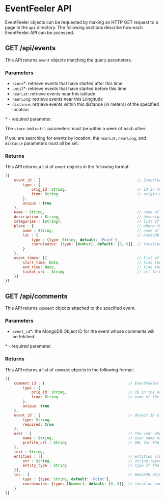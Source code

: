 # EventFeeler API

EventFeeler objects can be requested by making an HTTP GET request to a page in the `api` directory. The following sections describe how each EventFeeler API can be accessed.

## GET /api/events

This API returns `event` objects matching the query parameters.

### Parameters
- `since`\*: retrieve events that have started after this time
- `until`\*: retrieve events that have started before this time
- `nearLat`: retrieve events near this latitude
- `nearLong`: retrieve events near this Longitude
- `distance`: retrieve events within this distance (in meters) of  the specified location

\* - required parameter.

The `since` and `until` parameters must be within a week of each other.

If you are searching for events by location, the `nearLat`, `nearLong`, and `distance` parameters must all be set.

### Returns
This API returns a list of `event` objects in the following format:

```javascript
[{
    event_id : {                                            // EventFeeler ID for the event
        type : {
            orig_id: String,                                // ID in the original event datasource
            from: String                                    // origin datasource for the event (e.g. Facebook)
        },
        unique : true
    },
    name : String,                                          // name of the event
    description : String,                                   // description of the event
    categories : [String],                                  // list of event categories
    place : {                                               // where the event takes place
        name : String,                                      // name of the event's location
        loc : {                                             // GeoJSON object describing the event's location
            type : {type: String, default: 'Point'},
            coordinates: {type: [Number], default: [0, 0]}, // location coordinates in order [long, lat]
        }
    },
    event_times: [{                                         // list of times the event takes place
        start_time: Date,                                   // time the event starts
        end_time: Date,                                     // time the event ends
        ticket_uri : String                                 // url to buy a ticket for this event time
    }]
}]
```

## GET /api/comments

This API returns `comment` objects attached to the specified event.

### Parameters
- `event_id`\*: the MongoDB Object ID for the event whose comments will be fetched

\* - required parameter.

### Returns
This API returns a list of `comment` objects in the following format:

```javascript
[{
    comment_id : {                                      // EventFeeler ID for the comment
        type : {
            orig_id: String,                            // ID in the original comment datasource
            from: String                                // name of the datasource this comment comes from
        },
        unique: true
    },
    event_id : {                                        // Object ID of the corresponding event
        type: String,
        required: true
    },
    user : {                                            // the user who made the comment
        name : String,                                  // user name or screen name
        profile_url : String                            // URL for the user's profile, if available
    },
    text : String,
    entities : [{                                       // entities like images or hashtags in the comment
        str : String,                                   // string representation of the entity (e.g. image url)
        entity_type : String                            // type of the entity (e.g. image, hashtag, etc.)
    }],
    loc : {                                             // GeoJSON object describing the comment's location
        type : {type: String, default: 'Point'},
        coordinates: {type: [Number], default: [0, 0]}, // location coordinates in order [long, lat]
    }
}]
```
